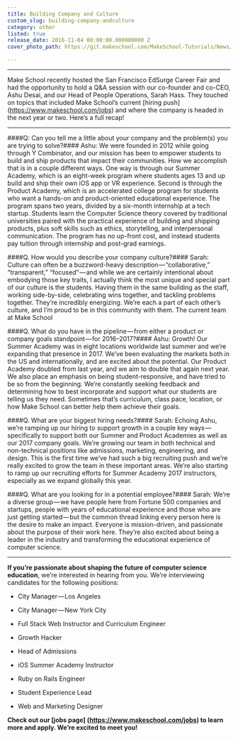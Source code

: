 ```yaml
---
title: Building Company and Culture
custom_slug: building-company-andculture
category: other
listed: true
release_date: 2016-11-04 00:00:00.000000000 Z
cover_photo_path: https://git.makeschool.com/MakeSchool-Tutorials/News/027f80668ccbafc5da23d6e5cfd251a00809251f//480404d1-d0ba-4067-a1b7-a7b0c0528c96/cover_photo.jpeg

---
```

---

Make School recently hosted the San Francisco EdSurge Career Fair and had the opportunity to hold a Q&A session with our co-founder and co-CEO, Ashu Desai, and our Head of People Operations, Sarah Hass. They touched on topics that included Make School’s current [hiring push] (https://www.makeschool.com/jobs) and where the company is headed in the next year or two. Here’s a full recap!

---

####Q: Can you tell me a little about your company and the problem(s) you are trying to solve?####
Ashu: We were founded in 2012 while going through Y Combinator, and our mission has been to empower students to build and ship products that impact their communities. How we accomplish that is in a couple different ways. One way is through our Summer Academy, which is an eight-week program where students ages 13 and up build and ship their own iOS app or VR experience. Second is through the Product Academy, which is an accelerated college program for students who want a hands-on and product-oriented educational experience. The program spans two years, divided by a six-month internship at a tech startup. Students learn the Computer Science theory covered by traditional universities paired with the practical experience of building and shipping products, plus soft skills such as ethics, storytelling, and interpersonal communication. The program has no up-front cost, and instead students pay tuition through internship and post-grad earnings.

####Q. How would you describe your company culture?####
Sarah: Culture can often be a buzzword-heavy description — “collaborative,” “transparent,” “focused” — and while we are certainly intentional about embodying those key traits, I actually think the most unique and special part of our culture is the students. Having them in the same building as the staff, working side-by-side, celebrating wins together, and tackling problems together. They’re incredibly energizing. We’re each a part of each other’s culture, and I’m proud to be in this community with them.
The current team at Make School

####Q. What do you have in the pipeline — from either a product or company goals standpoint — for 2016–2017?####
Ashu: Growth! Our Summer Academy was in eight locations worldwide last summer and we’re expanding that presence in 2017. We’ve been evaluating the markets both in the US and internationally, and are excited about the potential. Our Product Academy doubled from last year, and we aim to double that again next year. We also place an emphasis on being student-responsive, and have tried to be so from the beginning. We’re constantly seeking feedback and determining how to best incorporate and support what our students are telling us they need. Sometimes that’s curriculum, class pace, location, or how Make School can better help them achieve their goals.

####Q. What are your biggest hiring needs?####
Sarah: Echoing Ashu, we’re ramping up our hiring to support growth in a couple key ways — specifically to support both our Summer and Product Academies as well as our 2017 company goals. We’re growing our team in both technical and non-technical positions like admissions, marketing, engineering, and design. This is the first time we’ve had such a big recruiting push and we’re really excited to grow the team in these important areas. We’re also starting to ramp up our recruiting efforts for Summer Academy 2017 instructors, especially as we expand globally this year.

####Q. What are you looking for in a potential employee?####
Sarah: We’re a diverse group — we have people here from Fortune 500 companies and startups, people with years of educational experience and those who are just getting started — but the common thread linking every person here is the desire to make an impact. Everyone is mission-driven, and passionate about the purpose of their work here. They’re also excited about being a leader in the industry and transforming the educational experience of computer science.

---

**If you’re passionate about shaping the future of computer science education**, we’re interested in hearing from you. We’re interviewing candidates for the following positions:

* City Manager — Los Angeles

* City Manager — New York City

* Full Stack Web Instructor and Curriculum Engineer

* Growth Hacker

* Head of Admissions

* iOS Summer Academy Instructor

* Ruby on Rails Engineer

* Student Experience Lead

* Web and Marketing Designer

**Check out our [jobs page] (https://www.makeschool.com/jobs) to learn more and apply. We’re excited to meet you!**